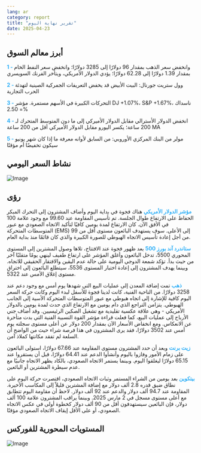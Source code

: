 ```yaml
---
lang: ar
category: report
title: "تقرير نهاية اليوم"
date: 2025-04-23
---
```



<h2>أبرز معالم السوق</h2>
<strong style="color: #2caef7;">1 - </strong> وانخفض سعر الذهب بمقدار 96 دولارًا إلى 3285 دولارًا؛ وانخفض سعر النفط الخام بمقدار 1.39 دولارًا إلى 62.28 دولارًا؛ يؤدي الدولار الأمريكي، ويتأخر الفرنك السويسري

<strong style="color: #2caef7;">2 - </strong> وول ستريت جورنال: البيت الأبيض قد يخفض التعريفات الجمركية الصينية لتهدئة الحرب التجارية

<strong style="color: #2caef7;">3 - </strong> التحركات الكبيرة في الأسهم مستمرة. مؤشر DJ +1.07%، S&P +1.67%، ناسداك = 2.50%

<strong style="color: #2caef7;">4 - </strong> انخفض الدولار الأسترالي مقابل الدولار الأميركي إلى ما دون المتوسط المتحرك لـ 200 ساعة؛ يكسر اليورو مقابل الدولار الأميركي أقل من 200 ساعة MA

<strong style="color: #2caef7;">5 - </strong> مولر من البنك المركزي الأوروبي: من السابق لأوانه معرفة ما إذا كان شهر يونيو سيكون تخفيضًا أم مؤقتًا



<h2>نشاط السعر اليومي</h2>
<img src="https://markleighedu.github.io/img/Apr-2025/23-Apr-2025/price.jpg" alt="Image"/>

<h2>رؤى</h2>
<strong style="color: #2caef7;">مؤشر الدولار الأمريكي</strong> هناك فجوة في بداية اليوم وأضاف المشترون إلى التحرك المبكر الحفاظ على الارتفاع طوال الجلسة. تم تأسيس المقاومة عند 99.60 مع وجود علامة 100 في الأفق الآن. كان الارتفاع لمدة يومين كافيًا لتأكيد الاتجاه الصعودي مع عبور المتوسطات المتحركة (EMS) إلى الأعلى. سوف يستهدف البائعون مستوى أقل من 99 من أجل إعادة تأسيس الاتجاه الهبوطي للصورة الكبيرة والذي كان قائمًا منذ بداية العام.

<strong style="color: #2caef7;">ستاندرد آند بورز 500</strong> بعد ظهور فجوة عند الافتتاح، تلاها وصول المشترين إلى المستوى المحوري 5500، تدخل البائعون وأغلق المؤشر على ارتفاع طفيف لينهي يومًا متقلبًا آخر من حيث بدأ. تؤكد شمعة الدوجي اليومية على حالة عدم اليقين والافتقار الحقيقي للاتجاه. وبينما يهدف المشترون إلى إعادة اختبار المستوى 5536، سيتطلع البائعون إلى اختراق مستوى إغلاق الأمس عند 5322.

<strong style="color: #2caef7;">ذهب</strong> تمت إضافة المعدن إلى عمليات البيع التي شهدها يوم أمس مع وجود دعم عند 3258 دولارًا. من الناحية الفنية، كانت لدينا فجوة للأسفل لبدء اليوم وكانت حركة السعر اليوم كافية للإشارة إلى اتجاه هبوطي مع عبور المتوسطات المتحركة الأسية إلى الجانب الهبوطي. يتزامن التراجع الذي دام يومين مع الارتفاع الذي حدث لمدة يومين بالدولار الأمريكي - وهي علاقة عكسية تقليدية مع تشغيل الصكين الرئيسيين. وقد أضاف جني الأرباح إلى عمليات البيع، كما فعلت قراءة مؤشر القوة النسبية الفنية التي بدت متأخرة عن الانعكاس. ومع انخفاض الأسعار الآن بمقدار 200 دولار عن أعلى مستوى سجلته يوم أمس عند 3502 دولارًا، فقد يرى المشترون في هذا فرصة شراء حيث من الواضح أن السلعة لم تفقد مكانتها كملاذ آمن.

<strong style="color: #2caef7;">زيت برنت</strong> وبعد أن حدد المشترون مستوى المقاومة عند 67.66 دولارًا، استولى البائعون على زمام الأمور وفازوا باليوم وأنشأوا الدعم عند 64.41 دولارًا، قبل أن يستقروا عند 65.15 دولارًا ليغلقوا اليوم. وبينما يستمر الاتجاه الصعودي، بالكاد يظهر الاتجاه جانبيًا مع عدم سيطرة المشترين أو البائعين.

<strong style="color: #2caef7;">بيتكوين</strong> بعد يومين من الشراء المستمر وثبات الاتجاه الصعودي، اقتصرت حركة اليوم على نطاق ضيق قدره 2.8 ألف دولار مع إضافة المشترين قليلاً إلى المكاسب الأخيرة. المقاومة عند 94.7 ألف دولار والدعم عند 92 ألف دولار. لاحظ أن مقاومة اليوم تتطابق مع أعلى مستوى مسجل في 2 مارس 2025. وبينما يراقب المشترون علامة 100 ألف دولار، فإن البائعين سيستهدفون أقل من 90 ألف دولار كخطوة أولى في عكس الاتجاه الصعودي، أو على الأقل إيقاف الاتجاه الصعودي مؤقتًا.



<h2>المستويات المحورية للفوركس</h2>
<img src="https://markleighedu.github.io/img/Apr-2025/23-Apr-2025/pivot.jpg" alt="Image"/>